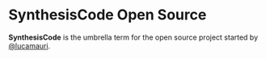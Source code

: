 # SynthesisCode Open Source

**SynthesisCode** is the umbrella term for the open source project started by [@lucamauri](https://github.com/lucamauri).
